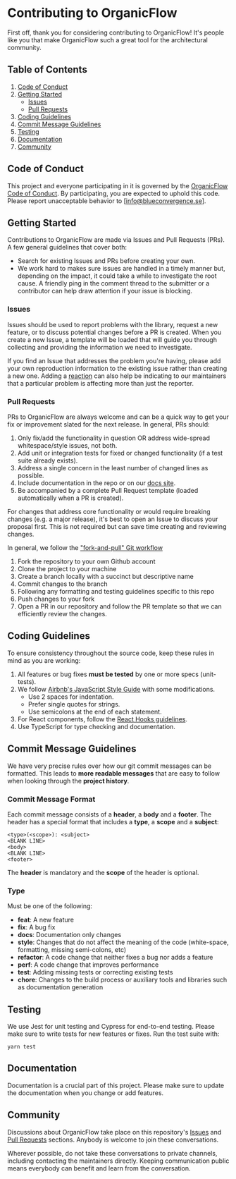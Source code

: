 # Contributing to OrganicFlow

First off, thank you for considering contributing to OrganicFlow! It's people like you that make OrganicFlow such a great tool for the architectural community.

## Table of Contents
1. [Code of Conduct](#code-of-conduct)
2. [Getting Started](#getting-started)
   - [Issues](#issues)
   - [Pull Requests](#pull-requests)
3. [Coding Guidelines](#coding-guidelines)
4. [Commit Message Guidelines](#commit-message-guidelines)
5. [Testing](#testing)
6. [Documentation](#documentation)
7. [Community](#community)

## Code of Conduct

This project and everyone participating in it is governed by the [OrganicFlow Code of Conduct](CODE_OF_CONDUCT.md). By participating, you are expected to uphold this code. Please report unacceptable behavior to [info@blueconvergence.se].

## Getting Started

Contributions to OrganicFlow are made via Issues and Pull Requests (PRs). A few general guidelines that cover both:

- Search for existing Issues and PRs before creating your own.
- We work hard to makes sure issues are handled in a timely manner but, depending on the impact, it could take a while to investigate the root cause. A friendly ping in the comment thread to the submitter or a contributor can help draw attention if your issue is blocking.

### Issues

Issues should be used to report problems with the library, request a new feature, or to discuss potential changes before a PR is created. When you create a new Issue, a template will be loaded that will guide you through collecting and providing the information we need to investigate.

If you find an Issue that addresses the problem you're having, please add your own reproduction information to the existing issue rather than creating a new one. Adding a [reaction](https://github.blog/2016-03-10-add-reactions-to-pull-requests-issues-and-comments/) can also help be indicating to our maintainers that a particular problem is affecting more than just the reporter.

### Pull Requests

PRs to OrganicFlow are always welcome and can be a quick way to get your fix or improvement slated for the next release. In general, PRs should:

1. Only fix/add the functionality in question OR address wide-spread whitespace/style issues, not both.
2. Add unit or integration tests for fixed or changed functionality (if a test suite already exists).
3. Address a single concern in the least number of changed lines as possible.
4. Include documentation in the repo or on our [docs site](https://blueconvergence.se).
5. Be accompanied by a complete Pull Request template (loaded automatically when a PR is created).

For changes that address core functionality or would require breaking changes (e.g. a major release), it's best to open an Issue to discuss your proposal first. This is not required but can save time creating and reviewing changes.

In general, we follow the ["fork-and-pull" Git workflow](https://github.com/susam/gitpr)

1. Fork the repository to your own Github account
2. Clone the project to your machine
3. Create a branch locally with a succinct but descriptive name
4. Commit changes to the branch
5. Following any formatting and testing guidelines specific to this repo
6. Push changes to your fork
7. Open a PR in our repository and follow the PR template so that we can efficiently review the changes.

## Coding Guidelines

To ensure consistency throughout the source code, keep these rules in mind as you are working:

1. All features or bug fixes **must be tested** by one or more specs (unit-tests).
2. We follow [Airbnb's JavaScript Style Guide](https://github.com/airbnb/javascript) with some modifications. 
   - Use 2 spaces for indentation.
   - Prefer single quotes for strings.
   - Use semicolons at the end of each statement.
3. For React components, follow the [React Hooks guidelines](https://reactjs.org/docs/hooks-rules.html).
4. Use TypeScript for type checking and documentation.

## Commit Message Guidelines

We have very precise rules over how our git commit messages can be formatted. This leads to **more readable messages** that are easy to follow when looking through the **project history**. 

### Commit Message Format
Each commit message consists of a **header**, a **body** and a **footer**. The header has a special format that includes a **type**, a **scope** and a **subject**:

```
<type>(<scope>): <subject>
<BLANK LINE>
<body>
<BLANK LINE>
<footer>
```

The **header** is mandatory and the **scope** of the header is optional.

### Type
Must be one of the following:

* **feat**: A new feature
* **fix**: A bug fix
* **docs**: Documentation only changes
* **style**: Changes that do not affect the meaning of the code (white-space, formatting, missing semi-colons, etc)
* **refactor**: A code change that neither fixes a bug nor adds a feature
* **perf**: A code change that improves performance
* **test**: Adding missing tests or correcting existing tests
* **chore**: Changes to the build process or auxiliary tools and libraries such as documentation generation

## Testing

We use Jest for unit testing and Cypress for end-to-end testing. Please make sure to write tests for new features or fixes. Run the test suite with:

```
yarn test
```

## Documentation

Documentation is a crucial part of this project. Please make sure to update the documentation when you change or add features.

## Community

Discussions about OrganicFlow take place on this repository's [Issues](https://github.com/cardonaarchitecture/organicflow/issues) and [Pull Requests](https://github.com/cardonaarchitecture/organicflow/pulls) sections. Anybody is welcome to join these conversations.

Wherever possible, do not take these conversations to private channels, including contacting the maintainers directly. Keeping communication public means everybody can benefit and learn from the conversation.
